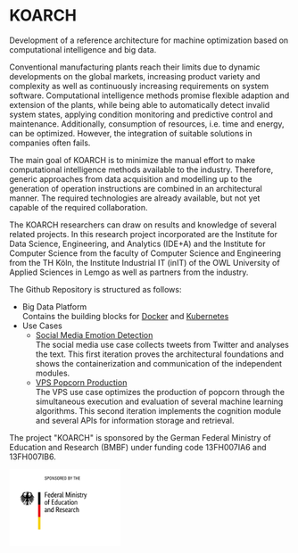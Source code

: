 # KOARCH
Development of a reference architecture for machine optimization based on computational intelligence and big data.

Conventional manufacturing plants reach their limits due to dynamic developments on the global markets, increasing product variety and complexity as well as continuously increasing requirements on system software. Computational intelligence methods promise flexible adaption and extension of the plants, while being able to automatically detect invalid system states, applying condition monitoring and predictive control and maintenance. Additionally, consumption of resources, i.e. time and energy, can be optimized. However, the integration of suitable solutions in companies often fails. 

The main goal of KOARCH is to minimize the manual effort to make computational intelligence methods available to the industry. Therefore, generic approaches from data acquisition and modelling up to the generation of operation instructions are combined in an architectural manner. The required technologies are already available, but not yet capable of the required collaboration.

The KOARCH researchers can draw on results and knowledge of several related projects. In this research project incorporated are the Institute for Data Science, Engineering, and Analytics (IDE+A) and the Institute for Computer Science from the faculty of Computer Science and Engineering from the TH Köln, the Institute Industrial IT (inIT) of the OWL University of Applied Sciences in Lemgo as well as partners from the industry.

The Github Repository is structured as follows:

- Big Data Platform\
  Contains the building blocks for [Docker](Big_Data_Platform/Docker/readme.md) and [Kubernetes](Big_Data_Platform/Kubernetes/readme.md)
- Use Cases
  - [Social Media Emotion Detection](Use_Cases/other/Social_Media_Emotion_Detection/readme.md)\
  The social media use case collects tweets from Twitter and analyses the text.
  This first iteration proves the architectural foundations and shows the containerization and communication of the independent modules.
  - [VPS Popcorn Production](Use_Cases/VPS_Popcorn_Production/Docker/readme.md)\
  The VPS use case optimizes the production of popcorn through the simultaneous execution and evaluation of several machine learning algorithms.
  This second iteration implements the cognition module and several APIs for information storage and retrieval.

The project "KOARCH" is sponsored by the German Federal Ministry of Education and Research (BMBF) under funding code 13FH007IA6 and 13FH007IB6.

<img src="./docs/BMBF.jpg" width="200px">
